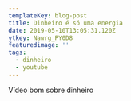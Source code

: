 ```yaml
---
templateKey: blog-post
title: Dinheiro é só uma energia
date: 2019-05-10T13:05:31.120Z
ytkey: Nawrg_PY0D8
featuredimage: ''
tags:
  - dinheiro
  - youtube
---
```

Vídeo bom sobre dinheiro
